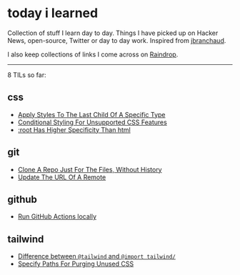 # today i learned

Collection of stuff I learn day to day. Things I have picked up on Hacker News, open-source, Twitter or day to day work. Inspired from [jbranchaud](https://news.ycombinator.com/item?id=22908044).

I also keep collections of links I come across on [Raindrop](https://raindrop.io/adhiraj/).

---

8 TILs so far:

## css

- [Apply Styles To The Last Child Of A Specific Type](/css/apply-styles-to-the-last-child-of-a-specific-type.md)
- [Conditional Styling For Unsupported CSS Features](/css/conditional-styling-for-unsupported-css-features.md)
- [:root Has Higher Specificity Than html](/css/root-has-higher-specificity-than-html.md)

## git

- [Clone A Repo Just For The Files, Without History](/git/clone-a-repo-just-for-the-files-without-history.md)
- [Update The URL Of A Remote](/git/update-the-url-of-a-remote.md)

## github

- [Run GitHub Actions locally](/github/run-github-actions-locally.md)

## tailwind

- [Difference between `@tailwind` and `@import tailwind/`](/tailwind/import-tailwind.md)
- [Specify Paths For Purging Unused CSS](/tailwind/specify-paths-for-purging-unused-css.md)

